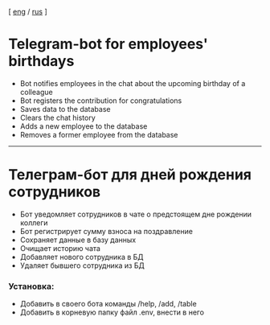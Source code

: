 [ [eng](#Telegram-bot-for-employees-birthdays) / 
  [rus](#Телеграм-бот-для-дней-рождения-сотрудников) ]

# Telegram-bot for employees' birthdays

- Bot notifies employees in the chat about the upcoming birthday of a colleague
- Bot registers the contribution for congratulations
- Saves data to the database
- Clears the chat history
- Adds a new employee to the database
- Removes a former employee from the database


_______________________________________________________________________________
# Телеграм-бот для дней рождения сотрудников

- Бот уведомляет сотрудников в чате о предстоящем дне рождении коллеги
- Бот регистрирует сумму взноса на поздравление
- Сохраняет данные в базу данных
- Очищает историю чата
- Добавляет нового сотрудника в БД
- Удаляет бывшего сотрудника из БД

### Установка:

- Добавить в своего бота команды /help, /add, /table
- Добавить в корневую папку файл .env, внести в него